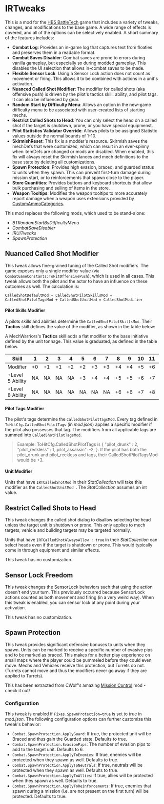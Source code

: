 # IRTweaks
This is a mod for the [HBS BattleTech](http://battletechgame.com/) game that includes a variety of tweaks, changes, and modifications to the base game. A wide range of effects is covered, and all of the options can be selectively enabled. A short summary of the features includes:

* **Combat Log**: Provides an in-game log that captures text from floaties and preserves them in a readable format.
* **Combat Saves Disabler**: Combat saves are prone to errors during vanilla gameplay, but especially so during modded gameplay. This disables the UI selection that allows in-combat saves to be made.
* **Flexible Sensor Lock**: Using a Sensor Lock action does not count as movement or firing. This allows it to be combined with actions in a unit's activation.
* **Nuanced Called Shot Modifier**: The modifier for called shots (aka offensive push) is driven by the pilot's tactics skill, ability, and pilot tags. It can also be influenced by gear.
* **Random Start by Difficulty Menu**: Allows an option in the new-game difficulty menu to be associated with user-created lists of starting mechs.
* **Restrict Called Shots to Head**: You can only select the head on a called shot if the target is shutdown, prone, or you have special equipmenst.
* **Pilot Statistics Validator Override**: Allows pilots to be assigned Statistic values outside the normal bounds of 1-10.
* **SkirmishReset**: This fix is a modder's resource. Skirmish saves the mechDefs that were customized, which can result in an ever-spinny when itemDefs are changed or mods are disabled. When enabled, this fix will always reset the Skirmish lances and mech definitions to the base state by deleting all customizations.
* **Spawn Protection**: Provides high evasion, braced, and guarded status to units when they spawn. This can prevent first-turn damage during mission start, or to reinforcements that spawn close to the player.
* **Store Quantities**: Provides buttons and keyboard shortcuts that allow bulk purchasing and selling of items in the store.
* **Weapon Tooltips**: Modifies the weapon tooltips to more accurately report damage when a weapon uses extensions provided by [CustomAmmoCategories](https://github.com/CMiSSioN/CustomAmmoCategories).

This mod replaces the following mods, which used to be stand-alone:

* *BTRandomStartByDifficultyMenu*
* *CombatSaveDisabler*
* *IRUITweaks*
* *SpawnProtection*

## Nuanced Called Shot Modifier

This tweak allows fine-grained tuning of the Called Shot modifiers. The game exposes only a single modifier value (via `CombatGameConstants:ToHitOffensivePush`), which is used in all cases. This tweak allows both the pilot and the actor to have an influence on these outcomes as well. The calculation is:

`CalledShotDefaultMod + CalledShotPilotSkillsMod + CalledShotPilotTagsMod + CalledShotUnitMod = CalledShotModifier`

#### Pilot Skills Modifier

A pilots skills and abilities determine the `CalledShotPilotSkillsMod`. Their **Tactics** skill defines the value of the modifier, as shown in the table below:

A MechWarriors's **Tactics** skill adds a flat modifier to the base initiative defined by the unit tonnage. This value is graduated, as defined in the table below.

| Skill            | 1    | 2    | 3    | 4    | 5    | 6    | 7    | 8    | 9    | 10   | 11   | 12   | 13   |
| ---------------- | ---- | ---- | ---- | ---- | ---- | ---- | ---- | ---- | ---- | ---- | ---- | ---- | ---- |
| Modifier         | +0   | +1   | +1   | +2   | +2   | +3   | +3   | +4   | +4   | +5   | +6   | +7   | +8   |
| +Level 5 Ability | NA   | NA   | NA   | NA   | +3   | +4   | +4   | +5   | +5   | +6   | +7   | +8   | +9   |
| +Level 8 Ability | NA   | NA   | NA   | NA   | NA   | NA   | NA   | +6   | +6   | +7   | +8   | +9   | +10  |

#### Pilot Tags Modifier

The pilot's tags determine the `CalledShotPilotTagsMod`. Every tag defined in `ToHitCfg.CalledShotPilotTags` (in _mod.json_) applies a specific modifier if the pilot also possesses that tag. The modifiers from all applicable tags are summed into `CalledShotPilotTagsMod`.

> Example: ToHitCfg.CalledShotPilotTags is { "pilot_drunk" : 2, "pilot_reckless" : 1, pilot_assassin": -2,  }. If the pilot has both the pilot_drunk and pilot_reckless and tags, their CalledShotPilotTagsMod would be +3.

#### Unit Modifier

Units that have `IRTCalledShotMod` in their _StatCollection_ will take this modifier as the `CalledShotUnitMod `. The _StatCollection_ assumes an int value.

## Restrict Called Shots to Head

This tweak changes the called shot dialog to disallow selecting the head unless the target unit is shutdown or prone. This only applies to mech targets; vehicle and building targets may be targeted normally.

Units that have `IRTCalledShotAlwaysAllow : true` in their _StatCollection_ can select heads even if the target is shutdown or prone. This would typically come in through equipment and similar effects.

This tweak has no customization.

## Sensor Lock Freedom

This tweak changes the SensorLock behaviors such that using the action doesn't end your turn. This previously occurred because SensorLock actions counted as both movement and firing (in a very weird way). When this tweak is enabled, you can sensor lock at any point during your activation.

This tweak has no customization.

## Spawn Protection

This tweak provides significant defensive bonuses to units when they spawn. Units can be marked to receive a specific number of evasive pips and to be marked as braced. This makes for a better play experience on small maps where the player could be pummeled before they could even move. Mechs and Vehicles receive this protection, but Turrets do not. (Turrets cannot move and thus the modifiers never go away if they are applied to Turrets).

This has been extracted from CWolf's amazing [Mission Control](https://github.com/CWolfs/MissionControl) mod - check it out!

### Configuration

This tweak is enabled if `Fixes.SpawnProtection=true` is set to true in _mod.json_. The following configuration options can further customize this tweak's behavior:

* `Combat.SpawnProtection.ApplyGuard`: If true, the protected unit will be Braced and thus gain the Guarded state. Defaults to true.
* `Combat.SpawnProtection.EvasionPips`: The number of evasion pips to add to the target unit. Defaults to 6.
* `Combat.SpawnProtection.ApplyToEnemies`: If true, enemies will be protected when they spawn as well. Defaults to true.
* `Combat.SpawnProtection.ApplyToNeutrals`: If true, neutrals will be protected when they spawn as well. Defaults to true.
* `Combat.SpawnProtection.ApplyToAllies`: If true, allies will be protected when they spawn as well. Defaults to true.
* `Combat.SpawnProtection.ApplyToReinforcements`: If true, enemies that spawn during a mission (i.e. are not present on the first turn) will be protected. Defaults to true.
